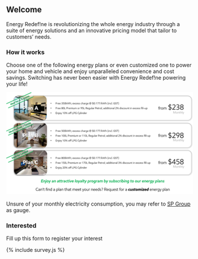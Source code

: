 ## Welcome

Energy Redef!ne is revolutionizing the whole energy industry through a suite of energy solutions and an innovative pricing model that tailor to customers’ needs. 

### How it works
Choose one of the following energy plans or even customized one to power your home and vehicle and enjoy unparalleled convenience and cost savings. Switching has never been easier with Energy Redef!ne powering your life! 

![Plan](plan.png)

Unsure of your monthly electricity consumption, you may refer to <a href="https://www.spgroup.com.sg/what-we-do/billing
" target="_blank">SP Group</a> as gauge.

### Interested

Fill up this form to register your interest

{% include survey.js %}
